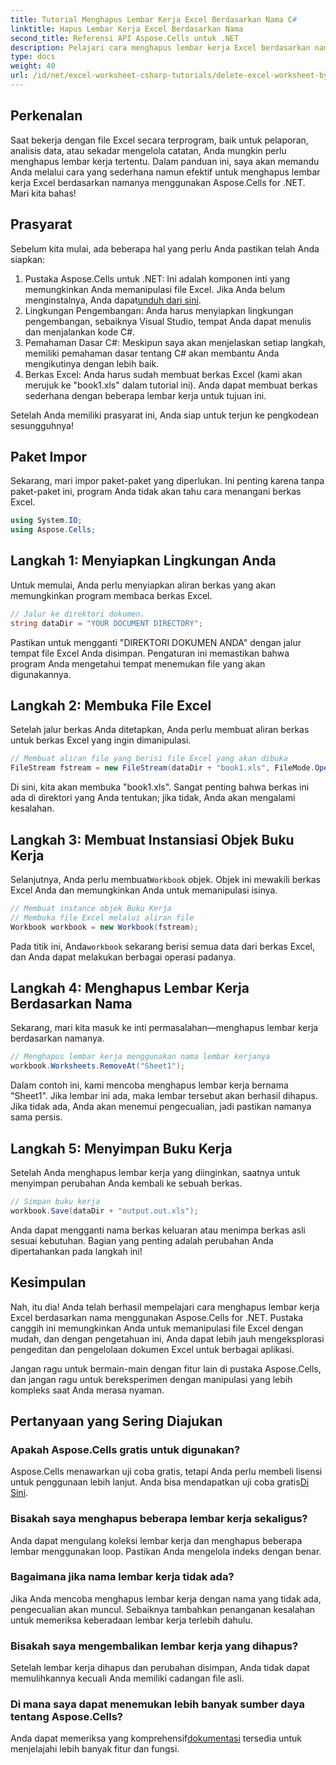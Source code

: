 ```yaml
---
title: Tutorial Menghapus Lembar Kerja Excel Berdasarkan Nama C#
linktitle: Hapus Lembar Kerja Excel Berdasarkan Nama
second_title: Referensi API Aspose.Cells untuk .NET
description: Pelajari cara menghapus lembar kerja Excel berdasarkan nama menggunakan C#. Tutorial yang mudah dipahami bagi pemula ini memandu Anda langkah demi langkah dengan Aspose.Cells untuk .NET.
type: docs
weight: 40
url: /id/net/excel-worksheet-csharp-tutorials/delete-excel-worksheet-by-name-csharp-tutorial/
---
```

## Perkenalan

Saat bekerja dengan file Excel secara terprogram, baik untuk pelaporan, analisis data, atau sekadar mengelola catatan, Anda mungkin perlu menghapus lembar kerja tertentu. Dalam panduan ini, saya akan memandu Anda melalui cara yang sederhana namun efektif untuk menghapus lembar kerja Excel berdasarkan namanya menggunakan Aspose.Cells for .NET. Mari kita bahas!

## Prasyarat

Sebelum kita mulai, ada beberapa hal yang perlu Anda pastikan telah Anda siapkan:

1.  Pustaka Aspose.Cells untuk .NET: Ini adalah komponen inti yang memungkinkan Anda memanipulasi file Excel. Jika Anda belum menginstalnya, Anda dapat[unduh dari sini](https://releases.aspose.com/cells/net/).
2. Lingkungan Pengembangan: Anda harus menyiapkan lingkungan pengembangan, sebaiknya Visual Studio, tempat Anda dapat menulis dan menjalankan kode C#.
3. Pemahaman Dasar C#: Meskipun saya akan menjelaskan setiap langkah, memiliki pemahaman dasar tentang C# akan membantu Anda mengikutinya dengan lebih baik.
4. Berkas Excel: Anda harus sudah membuat berkas Excel (kami akan merujuk ke "book1.xls" dalam tutorial ini). Anda dapat membuat berkas sederhana dengan beberapa lembar kerja untuk tujuan ini.

Setelah Anda memiliki prasyarat ini, Anda siap untuk terjun ke pengkodean sesungguhnya!

## Paket Impor

Sekarang, mari impor paket-paket yang diperlukan. Ini penting karena tanpa paket-paket ini, program Anda tidak akan tahu cara menangani berkas Excel.

```csharp
using System.IO;
using Aspose.Cells;
```

## Langkah 1: Menyiapkan Lingkungan Anda

Untuk memulai, Anda perlu menyiapkan aliran berkas yang akan memungkinkan program membaca berkas Excel.

```csharp
// Jalur ke direktori dokumen.
string dataDir = "YOUR DOCUMENT DIRECTORY";
```

Pastikan untuk mengganti "DIREKTORI DOKUMEN ANDA" dengan jalur tempat file Excel Anda disimpan. Pengaturan ini memastikan bahwa program Anda mengetahui tempat menemukan file yang akan digunakannya.

## Langkah 2: Membuka File Excel

Setelah jalur berkas Anda ditetapkan, Anda perlu membuat aliran berkas untuk berkas Excel yang ingin dimanipulasi.

```csharp
// Membuat aliran file yang berisi file Excel yang akan dibuka
FileStream fstream = new FileStream(dataDir + "book1.xls", FileMode.Open);
```

Di sini, kita akan membuka "book1.xls". Sangat penting bahwa berkas ini ada di direktori yang Anda tentukan; jika tidak, Anda akan mengalami kesalahan.

## Langkah 3: Membuat Instansiasi Objek Buku Kerja

 Selanjutnya, Anda perlu membuat`Workbook` objek. Objek ini mewakili berkas Excel Anda dan memungkinkan Anda untuk memanipulasi isinya.

```csharp
// Membuat instance objek Buku Kerja
// Membuka file Excel melalui aliran file
Workbook workbook = new Workbook(fstream);
```

 Pada titik ini, Anda`workbook` sekarang berisi semua data dari berkas Excel, dan Anda dapat melakukan berbagai operasi padanya.

## Langkah 4: Menghapus Lembar Kerja Berdasarkan Nama

Sekarang, mari kita masuk ke inti permasalahan—menghapus lembar kerja berdasarkan namanya. 

```csharp
// Menghapus lembar kerja menggunakan nama lembar kerjanya
workbook.Worksheets.RemoveAt("Sheet1");
```

Dalam contoh ini, kami mencoba menghapus lembar kerja bernama "Sheet1". Jika lembar ini ada, maka lembar tersebut akan berhasil dihapus. Jika tidak ada, Anda akan menemui pengecualian, jadi pastikan namanya sama persis.

## Langkah 5: Menyimpan Buku Kerja

Setelah Anda menghapus lembar kerja yang diinginkan, saatnya untuk menyimpan perubahan Anda kembali ke sebuah berkas.

```csharp
// Simpan buku kerja
workbook.Save(dataDir + "output.out.xls");
```

Anda dapat mengganti nama berkas keluaran atau menimpa berkas asli sesuai kebutuhan. Bagian yang penting adalah perubahan Anda dipertahankan pada langkah ini!

## Kesimpulan

Nah, itu dia! Anda telah berhasil mempelajari cara menghapus lembar kerja Excel berdasarkan nama menggunakan Aspose.Cells for .NET. Pustaka canggih ini memungkinkan Anda untuk memanipulasi file Excel dengan mudah, dan dengan pengetahuan ini, Anda dapat lebih jauh mengeksplorasi pengeditan dan pengelolaan dokumen Excel untuk berbagai aplikasi.

Jangan ragu untuk bermain-main dengan fitur lain di pustaka Aspose.Cells, dan jangan ragu untuk bereksperimen dengan manipulasi yang lebih kompleks saat Anda merasa nyaman.

## Pertanyaan yang Sering Diajukan

### Apakah Aspose.Cells gratis untuk digunakan?
 Aspose.Cells menawarkan uji coba gratis, tetapi Anda perlu membeli lisensi untuk penggunaan lebih lanjut. Anda bisa mendapatkan uji coba gratis[Di Sini](https://releases.aspose.com/).

### Bisakah saya menghapus beberapa lembar kerja sekaligus?
Anda dapat mengulang koleksi lembar kerja dan menghapus beberapa lembar menggunakan loop. Pastikan Anda mengelola indeks dengan benar.

### Bagaimana jika nama lembar kerja tidak ada?
Jika Anda mencoba menghapus lembar kerja dengan nama yang tidak ada, pengecualian akan muncul. Sebaiknya tambahkan penanganan kesalahan untuk memeriksa keberadaan lembar kerja terlebih dahulu.

### Bisakah saya mengembalikan lembar kerja yang dihapus?
Setelah lembar kerja dihapus dan perubahan disimpan, Anda tidak dapat memulihkannya kecuali Anda memiliki cadangan file asli.

### Di mana saya dapat menemukan lebih banyak sumber daya tentang Aspose.Cells?
 Anda dapat memeriksa yang komprehensif[dokumentasi](https://reference.aspose.com/cells/net/) tersedia untuk menjelajahi lebih banyak fitur dan fungsi.
